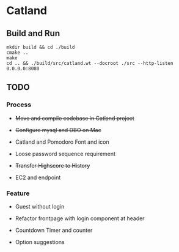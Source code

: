 # Catland

## Build and Run
```
mkdir build && cd ./build
cmake ..
make
cd .. && ./build/src/catland.wt --docroot ./src --http-listen 0.0.0.0:8080
```
## TODO

### Process

- ~~Move and compile codebase in Catland project~~

- ~~Configure mysql and DBO on Mac~~

- Catland and Pomodoro Font and icon

- Loose password sequence requirement

- ~~Transfer Highscore to History~~

- EC2 and endpoint

### Feature

- Guest without login

- Refactor frontpage with login component at header

- Countdown Timer and counter

- Option suggestions
